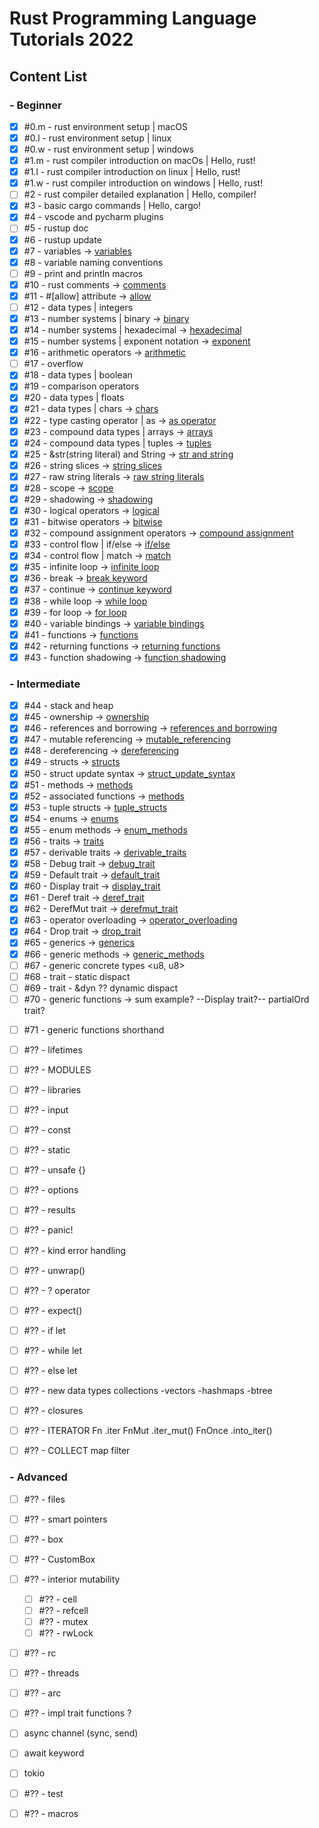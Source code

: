 # Rust Programming Language Tutorials 2022

## Content List

### - Beginner

- [x] #0.m - rust environment setup | macOS
- [x] #0.l - rust environment setup | linux
- [x] #0.w - rust environment setup | windows
- [x] #1.m - rust compiler introduction on macOs | Hello, rust!
- [x] #1.l - rust compiler introduction on linux | Hello, rust!
- [x] #1.w - rust compiler introduction on windows | Hello, rust!
- [ ] #2 - rust compiler detailed explanation | Hello, compiler!
- [x] #3 - basic cargo commands | Hello, cargo!
- [x] #4 - vscode and pycharm plugins
- [ ] #5 - rustup doc
- [x] #6 - rustup update
- [x] #7 - variables -> [variables](video_code_examples/variables/src/main.rs)
- [x] #8 - variable naming conventions
- [ ] #9 - print and println macros
- [x] #10 - rust comments -> [comments](video_code_examples/comments/src/main.rs)
- [x] #11 - #[allow] attribute -> [allow](video_code_examples/allow/src/main.rs)
- [ ] #12 - data types | integers
- [x] #13 - number systems | binary -> [binary](video_code_examples/binary/src/main.rs)
- [x] #14 - number systems | hexadecimal -> [hexadecimal](video_code_examples/hexadecimal/src/main.rs)
- [x] #15 - number systems | exponent notation -> [exponent](video_code_examples/exponent/src/main.rs)
- [x] #16 - arithmetic operators -> [arithmetic](video_code_examples/arithmetic/src/main.rs)
- [ ] #17 - overflow
- [x] #18 - data types | boolean
- [x] #19 - comparison operators
- [x] #20 - data types | floats
- [x] #21 - data types | chars -> [chars](video_code_examples/chars/src/main.rs)
- [x] #22 - type casting operator | as -> [as operator](video_code_examples/as_operator/src/main.rs)
- [x] #23 - compound data types | arrays -> [arrays](video_code_examples/arrays/src/main.rs)
- [x] #24 - compound data types | tuples -> [tuples](video_code_examples/tuples/src/main.rs)
- [x] #25 - &str(string literal) and String -> [str and string](video_code_examples/str_and_string/src/main.rs)
- [x] #26 - string slices -> [string slices](video_code_examples/string_slices/src/main.rs)
- [x] #27 - raw string literals -> [raw string literals](video_code_examples/raw_string_literal/src/main.rs)
- [x] #28 - scope -> [scope](video_code_examples/scope/src/main.rs)
- [x] #29 - shadowing -> [shadowing](video_code_examples/shadowing/src/main.rs)
- [x] #30 - logical operators -> [logical](video_code_examples/logical/src/main.rs)
- [x] #31 - bitwise operators -> [bitwise](video_code_examples/bitwise/src/main.rs)
- [x] #32 - compound assignment operators -> [compound assignment](video_code_examples/compound_assignment/src/main.rs)
- [x] #33 - control flow | if/else -> [if/else](video_code_examples/if_else/src/main.rs)
- [x] #34 - control flow | match -> [match](video_code_examples/match_example/src/main.rs)
- [x] #35 - infinite loop -> [infinite loop](video_code_examples/infinite_loop/src/main.rs)
- [x] #36 - break -> [break keyword](video_code_examples/break_keyword/src/main.rs)
- [x] #37 - continue -> [continue keyword](video_code_examples/continue_keyword/src/main.rs)
- [x] #38 - while loop -> [while loop](video_code_examples/while_loop/src/main.rs)
- [x] #39 - for loop -> [for loop](video_code_examples/for_loop/src/main.rs)
- [x] #40 - variable bindings -> [variable bindings](video_code_examples/variable_bindings/src/main.rs)
- [x] #41 - functions -> [functions](video_code_examples/functions/src/main.rs)
- [x] #42 - returning functions -> [returning functions](video_code_examples/returning_functions/src/main.rs)
- [x] #43 - function shadowing -> [function shadowing](video_code_examples/function_shadowing/src/main.rs)

### - Intermediate

- [x] #44 - stack and heap
- [x] #45 - ownership -> [ownership](video_code_examples/ownership/src/main.rs)
- [x] #46 - references and borrowing -> [references and borrowing](video_code_examples/references_and_borrowing/src/main.rs)
- [x] #47 - mutable referencing -> [mutable_referencing](video_code_examples/mutable_referencing/src/main.rs)
- [x] #48 - dereferencing -> [dereferencing](video_code_examples/dereferencing/src/main.rs)
- [x] #49 - structs -> [structs](video_code_examples/structs/src/main.rs)
- [x] #50 - struct update syntax -> [struct_update_syntax](video_code_examples/struct_update_syntax/src/main.rs)
- [x] #51 - methods -> [methods](video_code_examples/methods/src/main.rs)
- [x] #52 - associated functions -> [methods](video_code_examples/associated_functions/src/main.rs)
- [x] #53 - tuple structs -> [tuple_structs](video_code_examples/tuple_structs/src/main.rs)
- [x] #54 - enums -> [enums](video_code_examples/enums/src/main.rs)
- [x] #55 - enum methods -> [enum_methods](video_code_examples/enum_methods/src/main.rs)
- [x] #56 - traits -> [traits](video_code_examples/traits/src/main.rs)
- [x] #57 - derivable traits -> [derivable_traits](video_code_examples/derivable_traits/src/main.rs)
- [x] #58 - Debug trait -> [debug_trait](video_code_examples/debug_trait/src/main.rs)
- [x] #59 - Default trait -> [default_trait](video_code_examples/default_trait/src/main.rs)
- [x] #60 - Display trait -> [display_trait](video_code_examples/display_trait/src/main.rs)
- [x] #61 - Deref trait -> [deref_trait](video_code_examples/deref_trait/src/main.rs)
- [x] #62 - DerefMut trait -> [derefmut_trait](video_code_examples/derefmut_trait/src/main.rs)
- [x] #63 - operator overloading -> [operator_overloading](video_code_examples/operator_overloading/src/main.rs)
- [x] #64 - Drop trait -> [drop_trait](video_code_examples/drop_trait/src/main.rs)
- [x] #65 - generics -> [generics](video_code_examples/generics/src/main.rs)
- [x] #66 - generic methods -> [generic_methods](video_code_examples/generic_methods/src/main.rs)
- [ ] #67 - generic concrete types <u8, u8>
- [ ] #68 - trait - static dispact
- [ ] #69 - trait - &dyn ?? dynamic dispact
- [ ] #70 - generic functions -> sum example? --Display trait?-- partialOrd trait?
<!-- https://www.tutorialspoint.com/rust/rust_generic_types.htm -->
- [ ] #71 - generic functions shorthand
<!--aynı video olabilir -   trait - dyn shortway
aynı -  trait - dyn impl keyword shortway -->
- [ ] #?? - lifetimes
- [ ] #?? - MODULES
- [ ] #?? - libraries
- [ ] #?? - input
- [ ] #?? - const
- [ ] #?? - static
- [ ] #?? - unsafe {} <!-- statikten sonra göster mutable olarak -->
- [ ] #?? - options <!-- https://www.linkedin.com/learning/rust-essential-training/3145782?autoSkip=true&autoplay=true&resume=false   matching Option<T>
        -->

- [ ] #?? - results
- [ ] #?? - panic!
- [ ] #?? - kind error handling
- [ ] #?? - unwrap()
- [ ] #?? - ? operator
- [ ] #?? - expect()
- [ ] #?? - if let
- [ ] #?? - while let
- [ ] #?? - else let
- [ ] #?? - new data types collections
                -vectors 
                -hashmaps
                -btree
- [ ] #?? - closures
- [ ] #?? - ITERATOR
                Fn .iter
                FnMut .iter_mut()
                FnOnce .into_iter()
- [ ] #?? - COLLECT map filter

### - Advanced
- [ ] #?? - files 
<!--
https://www.tutorialspoint.com/rust/rust_file_input_output.htm
-->
- [ ] #?? - smart pointers
- [ ] #?? - box
- [ ] #?? - CustomBox<!-- https://www.tutorialspoint.com/rust/rust_smart_pointers.htm -->
- [ ] #?? - interior mutability
  - [ ] #?? - cell
  - [ ] #?? - refcell
  - [ ] #?? - mutex
  - [ ] #?? - rwLock
- [ ] #?? - rc
- [ ] #?? - threads
- [ ] #?? - arc
- [ ] #?? - impl trait functions ?
- [ ] async channel (sync, send)
- [ ] await keyword
- [ ] tokio
- [ ] #?? - test
- [ ] #?? - macros


<!--
- [ ] for loop Strings string literal
// https://www.educative.io/answers/what-is-stringchars-in-rust -->  